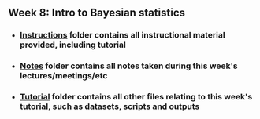 ## Week 8: Intro to Bayesian statistics

- ### [Instructions](./Instructions)  folder contains all instructional material provided, including tutorial
- ### [Notes](./Notes)   folder contains all notes taken during this week's lectures/meetings/etc
- ### [Tutorial](./Tutorial)  folder contains all other files relating to this week's tutorial, such as datasets, scripts and outputs  
